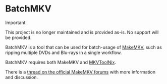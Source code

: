 # BatchMKV

> [!IMPORTANT]
> This project is no longer maintained and is provided as-is. No support will be provided.

BatchMKV is a tool that can be used for batch-usage of [MakeMKV](https://makemkv.com/), such as ripping multiple DVDs and Blu-rays in a single workflow.

BatchMKV requires both MakeMKV and [MKVToolNix](https://mkvtoolnix.download/).

There is a [thread on the official MakeMKV forums](https://forum.makemkv.com/forum/viewtopic.php?f=10&t=9345) with more information and discussion.
